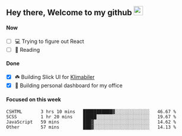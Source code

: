 ## Hey there, Welcome to my github <img src="https://media.giphy.com/media/hvRJCLFzcasrR4ia7z/giphy.gif" width="25px">

#### Now
- [ ] 💻 Trying to figure out React
- [ ] 📕 Reading

#### Done
- [x] ☘️ Building Slick UI for [Klimabiler](https://klimabiler.dk)
- [x] 🚀 Building personal dashboard for my office
 
 #### Focused on this week
<!--START_SECTION:waka-->

```text
CSHTML       3 hrs 10 mins   ███████████▓░░░░░░░░░░░░░   46.67 %
SCSS         1 hr 20 mins    █████░░░░░░░░░░░░░░░░░░░░   19.67 %
JavaScript   59 mins         ███▓░░░░░░░░░░░░░░░░░░░░░   14.62 %
Other        57 mins         ███▓░░░░░░░░░░░░░░░░░░░░░   14.13 %
```

<!--END_SECTION:waka-->

